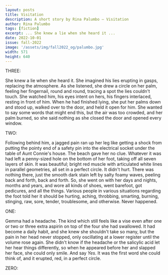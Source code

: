 ```yaml
---
layout: posts
title: Visitation
description: A short story by Rina Palumbo – Visitation
author: Rina Palumbo
tags: [fiction]
excerpt: ... She knew a lie when she heard it ...
date: 2022-10-01
issue: fall-2022
image: '/assets/img/fall2022_og/palumbo.jpg'
width: 571
height: 640
--- 
```


THREE:

She knew a lie when she heard it. She imagined his lies erupting in
gasps, replacing the atmosphere. As she listened, she drew a circle on
her palm, feeling her fingernail, round and round, tracing a spot the
lies couldn't touch. She watched him, his eyes intent on hers, his
fingers interlaced, resting in front of him. When he had finished lying,
she put her palms down and stood up, walked over to the door, and held
it open for him. She wanted to say some words that might end this, but
the air was too crowded, and her palm burned, so she said nothing as she
closed the door and opened every window.

TWO:

Following behind him, a jagged pain ran up her leg like getting a shock
from putting the pointy end of a safety pin into the electrical socket
under the table of Aunt Connie's house. The beach gave her no clue.
Whatever it was had left a penny-sized hole on the bottom of her foot,
taking off all seven layers of skin. It was beautiful; bright red muscle
with articulated white lines in parallel geometries, all set in a
perfect circle. It didn't hurt. There was nothing there, just the smooth
dark stain left by salty foamy waves, peeling back and forth, back and
forth. So, she went on with her days and nights, months and years, and
wore all kinds of shoes, went barefoot, got pedicures, and all the
things. Various people in various situations regarding the foot told her
it should be hurting, aching, throbbing, smarting, burning, stinging,
raw, sore, tender, troublesome, and otherwise. Never happened.

ONE:

Gemma had a headache. The kind which still feels like a vise even after
one or two or three extra aspirin on top of the four she had swallowed.
It had become a daily habit, and she knew she shouldn't take so many,
but the pain in her head never stopped, only oscillating at a lower
register until the volume rose again. She didn't know if the headache or
the salicylic acid let her hear things differently, so when he appeared
before her and slapped her face, she could only smile. And say *Yes*. It
was the first word she could think of, and it erupted, red, in a perfect
circle.

ZERO:
